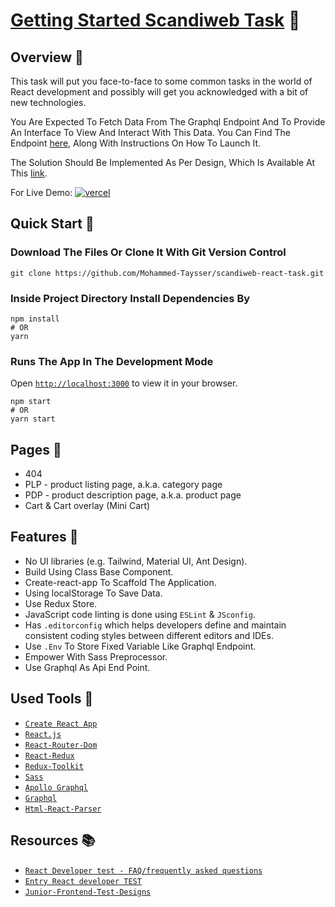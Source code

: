 # [Getting Started Scandiweb Task][live-demo] 🌠

## Overview 👀

This task will put you face-to-face to some common tasks in the world of React development and possibly will get you acknowledged with a bit of new technologies.

You Are Expected To Fetch Data From The Graphql Endpoint And To Provide An Interface To View And Interact With This Data. You Can Find The Endpoint [here](https://github.com/scandiweb/junior-react-endpoint), Along With Instructions On How To Launch It.

The Solution Should Be Implemented As Per Design, Which Is Available At This [link](https://www.figma.com/file/MSyCAqVy1UgNap0pvqH6H3/Junior-Frontend-Test-Designs-(Public)?node-id=150%3A1168).

For Live Demo: [![vercel](https://img.shields.io/badge/-vercel-05122A?style=plastic&logo=vercel)][live-demo]

## Quick Start 🚀

### Download The Files Or Clone It With Git Version Control

```shell
git clone https://github.com/Mohammed-Taysser/scandiweb-react-task.git
```

### Inside Project Directory Install Dependencies By

```shell
npm install
# OR
yarn
```

### Runs The App In The Development Mode

Open [`http://localhost:3000`](http://localhost:3000) to view it in your browser.

```shell
npm start
# OR
yarn start
```

## Pages 📃

- 404
- PLP - product listing page, a.k.a. category page
- PDP - product description page, a.k.a. product page
- Cart & Cart overlay (Mini Cart)

## Features 💬

- No UI libraries (e.g. Tailwind, Material UI, Ant Design).
- Build Using Class Base Component.
- Create-react-app To Scaffold The Application.
- Using localStorage To Save Data.
- Use Redux Store.
- JavaScript code linting is done using `ESLint` & `JSconfig`.
- Has `.editorconfig` which helps developers define and maintain consistent coding styles between different editors and IDEs.
- Use `.Env` To Store Fixed Variable Like Graphql Endpoint.
- Empower With Sass Preprocessor.
- Use Graphql As Api End Point.

## Used Tools 🧰

- [`Create React App`](https://github.com/facebook/create-react-app)
- [`React.js`](https://reactjs.org/)
- [`React-Router-Dom`](https://reactrouter.com/docs/en/v6/getting-started/tutorial)
- [`React-Redux`](https://react-redux.js.org/)
- [`Redux-Toolkit`](https://redux-toolkit.js.org/)
- [`Sass`](https://sass-lang.com/)
- [`Apollo Graphql`](https://www.apollographql.com/docs/)
- [`Graphql`](https://graphql.org/)
- [`Html-React-Parser`](https://www.npmjs.com/package/html-react-parser)

## Resources 📚

- [`React Developer test - FAQ/frequently asked questions`](https://www.notion.so/00e72f0844a344dda28e19855d2fc34a?v=6f8d862cadc142cd9cb459fe721699ba)
- [`Entry React developer TEST`](https://www.notion.so/Entry-React-developer-TEST-39f601f8aa3f48ac88c4a8fefda304c1)
- [`Junior-Frontend-Test-Designs`](https://www.figma.com/file/MSyCAqVy1UgNap0pvqH6H3/Junior-Frontend-Test-Designs-(Public)?node-id=150%3A1168)

[live-demo]: https://scandiweb-task-react.vercel.app/
